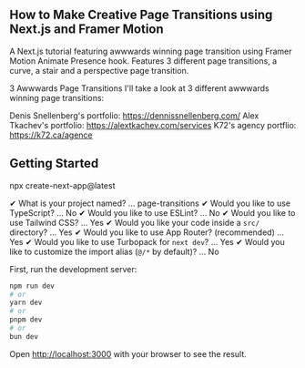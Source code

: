 ## How to Make Creative Page Transitions using Next.js and Framer Motion
 A Next.js tutorial featuring awwwards winning page transition using Framer Motion Animate Presence hook. Features 3 different page transitions, a curve, a stair and a perspective page transition.

3 Awwwards Page Transitions
I'll take a look at 3 different awwwards winning page transitions:

Denis Snellenberg's portfolio: https://dennissnellenberg.com/
Alex Tkachev's portfolio: https://alextkachev.com/services
K72's agency portflio: https://k72.ca/agence

## Getting Started

npx create-next-app@latest

✔ What is your project named? … page-transitions
✔ Would you like to use TypeScript? … No
✔ Would you like to use ESLint? … No
✔ Would you like to use Tailwind CSS? … Yes
✔ Would you like your code inside a `src/` directory? … Yes
✔ Would you like to use App Router? (recommended) … Yes
✔ Would you like to use Turbopack for `next dev`? … Yes
✔ Would you like to customize the import alias (`@/*` by default)? … No


First, run the development server:

```bash
npm run dev
# or
yarn dev
# or
pnpm dev
# or
bun dev
```

Open [http://localhost:3000](http://localhost:3000) with your browser to see the result.




